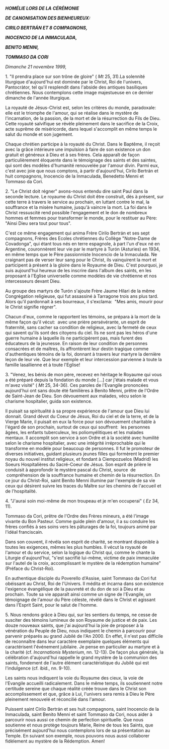 ***HOMÉLIE LORS DE LA*** ***CÉRÉMONIE***

***DE CANONISATION DES BIENHEUREUX:***

***CIRILO BERTRÁN ET 8 COMPAGNONS,***

***INOCENCIO DE LA INMACULADA,***

***BENITO MENNI,***

***TOMMASO DA CORI***

*Dimanche 21 novembre 1999,*

1. "Il prendra place sur son trône de gloire" ( *Mt* 25, 31).La solennité liturgique d'aujourd'hui est dominée par le Christ, Roi de l'univers, Pantocràtor, tel qu'il resplendit dans l'abside des antiques basiliques chrétiennes. Nous contemplons cette image majestueuse en ce dernier dimanche de l'année liturgique.

La royauté de Jésus-Christ est, selon les critères du monde, paradoxale:  elle est le triomphe de l'amour, qui se réalise dans le mystère de l'incarnation, de la passion, de la mort et de la résurrection du Fils de Dieu. Cette royauté salvifique se révèle pleinement dans le sacrifice de la Croix, acte suprême de miséricorde, dans lequel s'accomplit en même temps le salut du monde et son jugement.

Chaque chrétien participe à la royauté du Christ. Dans le Baptême, il reçoit avec la grâce intérieure une impulsion à faire de son existence un don gratuit et généreux à Dieu et à ses frères. Cela apparaît de façon particulièrement éloquente dans le témoignage des saints et des saintes, qui sont des modèles d'humanité renouvelée par l'amour divin. Parmi eux, c'est avec joie que nous comptons, à partir d'aujourd'hui, Cirilo Bertrán et huit compagnons, Inocencio de la Inmaculada, Benedetto Menni et Tommaso da Cori.

2. "Le Christ doit régner" avons-nous entendu dire saint Paul dans la seconde lecture. Le royaume du Christ doit être construit, dès à présent, sur cette terre à travers le service au prochain, en luttant contre le mal, la souffrance et la misère humaine, jusqu'à vaincre la mort. La foi dans le Christ ressuscité rend possible l'engagement et le don de nombreux hommes et femmes pour transformer le monde, pour le restituer au Père:  "Ainsi Dieu sera tout pour tous".

C'est ce même engagement qui anima Frère Cirilo Bertrán et ses sept compagnons, Frères des Ecoles chrétiennes du Collège "Notre-Dame de Covadonga", qui étant tous nés en terre espagnole, à part l'un d'eux né en Argentine, couronnèrent leur vie par le martyre à Turón (Asturies) en 1934, en même temps que le Père passionniste Inocencio de la Inmaculada. Ne craignant pas de verser leur sang pour le Christ, ils vainquirent la mort et participent à présent à la gloire dans le Royaume de Dieu. C'est pourquoi, je suis aujourd'hui heureux de les inscrire dans l'album des saints, en les proposant à l'Eglise universelle comme modèles de vie chrétienne et nos intercesseurs devant Dieu.

Au groupe des martyrs de Turón s'ajoute Frère Jaume Hilari de la même Congrégation religieuse, qui fut assassiné à Tarragone trois ans plus tard. Alors qu'il pardonnait à ses bourreaux, il s'exclama:  "Mes amis, mourir pour le Christ signifie régner".

Chacun d'eux, comme le rapportent les témoins, se prépara à la mort de la même façon qu'il vécut:  avec une prière persévérante, un esprit de fraternité, sans cacher sa condition de religieux, avec la fermeté de ceux qui savent qu'ils sont des citoyens du ciel. Ils ne sont pas les héros d'une guerre humaine à laquelle ils ne participèrent pas, mais furent des éducateurs de la jeunesse. En raison de leur condition de personnes consacrées et de maîtres, ils affrontèrent leur destin tragique comme d'authentiques témoins de la foi, donnant à travers leur martyre la dernière leçon de leur vie. Que leur exemple et leur intercession parvienne à toute la famille lasallienne et à toute l'Eglise!

3. "Venez, les bénis de mon père, recevez en héritage le Royaume qui vous a été préparé depuis la fondation du monde \[...\] car j'étais malade et vous m'avez visité" ( *Mt* 25, 34-36). Ces paroles de l'Evangile prononcées aujourd'hui ont sans doute été familières à Benito Menni, prêtre de l'Ordre de Saint-Jean de Dieu. Son dévouement aux malades, vécu selon le charisme hospitalier, guida son existence.

Il puisait sa spiritualité à sa propre expérience de l'amour que Dieu lui donnait. Grand dévot du Coeur de Jésus, Roi du ciel et de la terre, et de la Vierge Marie, il puisait en eux la force pour son dévouement charitable à l'égard de son prochain, surtout de ceux qui souffrent:  les personnes âgées, les enfants tuberculeux, les poliomyélitiques et les malades mentaux. Il accomplit son service à son Ordre et à la société avec humilité selon le charisme hospitalier, avec une intégrité irréprochable qui le transforme en modèle pour beaucoup de personnes. Il fut le promoteur de diverses initiatives, guidant plusieurs jeunes filles qui formèrent le premier noyau du nouvel institut religieux, et fondant à Ciempozuelos (Madrid) les Soeurs Hospitalières du Sacré-Coeur de Jésus. Son esprit de prière le conduisit à approfondir le mystère pascal du Christ, source  de  compréhension de la souffrance humaine et chemin de la résurrection. En ce jour du Christ-Roi, saint Benito Menni illumine par l'exemple de sa vie ceux qui désirent suivre les traces du Maître sur les chemins de l'accueil et de l'hospitalité.

4. "J'aurai soin moi-même de mon troupeau et je m'en occuperai" ( *Ez* 34, 11).

Tommaso da Cori, prêtre de l'Ordre des Frères mineurs, a été l'image vivante du Bon Pasteur. Comme guide plein d'amour, il a su conduire les frères confiés à ses soins vers les pâturages de la foi, toujours animé par l'idéal franciscain.

Dans son couvent, il révéla son esprit de charité, se montrant disponible à toutes les exigences, mêmes les plus humbles. ll vécut la royauté de l'amour et du service, selon la logique du Christ qui, comme le chante la Liturgie d'aujourd'hui, "s'est sacrifié lui-même, victime de paix immaculée sur l'autel de la croix, accomplissant le mystère de la rédemption humaine" (Préface du Christ-Roi).

En authentique disciple du Poverello d'Assise, saint Tommaso da Cori fut obéissant au Christ, Roi de l'Univers. Il médita et incarna dans son existence l'exigence évangélique de la pauvreté et du don de soi à Dieu et au prochain. Toute sa vie apparaît ainsi comme un signe de l'Evangile, un témoignage de l'amour du Père céleste, révélé dans le Christ et agissant dans l'Esprit Saint, pour le salut de l'homme.

5. Nous rendons grâce à Dieu qui, sur les sentiers du temps, ne cesse de susciter des témoins lumineux de son Royaume de justice et de paix. Les douze nouveaux saints, que j'ai aujourd'hui la joie de proposer à la vénération du Peuple de Dieu, nous indiquent le chemin à parcourir pour parvenir préparés au grand Jubilé de l'An 2000. En effet, il n'est pas difficile de reconnaître dans leur caractère exemplaire quelques éléments qui caractérisent l'événement jubilaire. Je pense en particulier au martyre et à la charité (cf. *Incarnationis Mysterium*, nn. 12-13). De façon plus générale, la célébration d'aujourd'hui rappelle le grand mystère de la communion des saints, fondement de l'autre élément caractéristique du Jubilé qui est l'indulgence (cf. ibid., nn. 9-10).

Les saints nous indiquent la voie du Royaume des cieux, la voie de l'Evangile accueilli radicalement. Dans le même temps, ils soutiennent notre certitude sereine que chaque réalité créée trouve dans le Christ son accomplissement et que, grâce à Lui, l'univers sera remis à Dieu le Père pleinement renouvelé et réconcilié dans l'amour.

Puissent saint Cirilo Bertrán et ses huit compagnons, saint Inocencio de la Inmaculada, saint Benito Menni et saint Tommaso da Cori, nous aider à parcourir nous aussi ce chemin de perfection spirituelle. Que nous soutienne et nous protège toujours Marie, Reine de tous les Saints, que précisément aujourd'hui nous contemplons lors de sa présentation au Temple. En suivant son exemple, nous pouvons nous aussi collaborer fidèlement au mystère de la Rédemption. Amen!